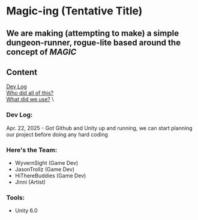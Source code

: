# Magic-ing (Tentative Title)

## We are making (attempting to make) a simple dungeon-runner, rogue-lite based around the concept of ___MAGIC___

## Content
[Dev Log](#dev-log) \
[Who did all of this?](#heres-the-team) \
[What did we use?](#tools) \

### Dev Log:
Apr. 22, 2025 - Got Github and Unity up and running, we can start planning our project before doing any hard coding

### Here's the Team:
* WyvernSight (Game Dev)
* JasonTrollz (Game Dev)
* HiThereBuddies (Game Dev)
* Jinni (Artist)

### Tools:
* Unity 6.0
